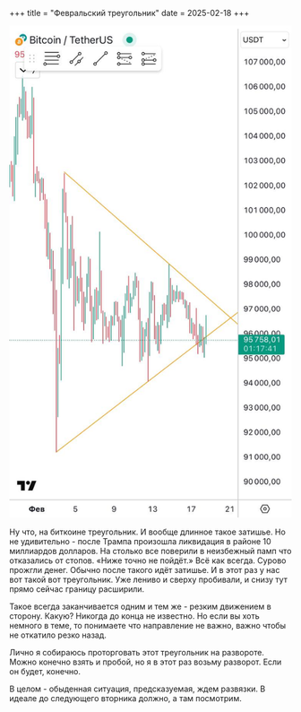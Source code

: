 +++
title = "Февральский треугольник"
date = 2025-02-18
+++

[![Февральский треугольник](/blog/19.jpg)](/blog/19.jpg)

Ну что, на биткоине треугольник. И вообще длинное такое затишье. Но не удивительно - после Трампа произошла ликвидация в районе 10 миллиардов долларов. На столько все поверили в неизбежный памп что отказались от стопов. «Ниже точно не пойдёт.» Всё как всегда. Сурово прожгли денег. Обычно после такого идёт затишье. И в этот раз у нас вот такой вот треугольник. Уже лениво и сверху пробивали, и снизу тут прямо сейчас границу расширили.

Такое всегда заканчивается одним и тем же - резким движением в сторону. Какую? Никогда до конца не известно. Но если вы хоть немного в теме, то понимаете что направление не важно, важно чтобы не откатило резко назад.

Лично я собираюсь проторговать этот треугольник на развороте. Можно конечно взять и пробой, но я в этот раз возьму разворот. Если он будет, конечно.

В целом - обыденная ситуация, предсказуемая, ждем развязки. В идеале до следующего вторника должно, а там посмотрим.